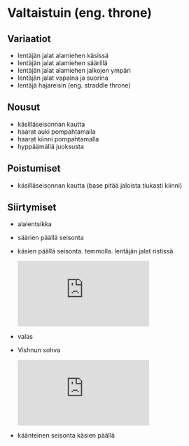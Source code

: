# Valtaistuin (eng. throne)

## Variaatiot

- lentäjän jalat alamiehen käsissä
- lentäjän jalat alamiehen säärillä
- lentäjän jalat alamiehen jalkojen ympäri
- lentäjän jalat vapaina ja suorina
- lentäjä hajareisin (eng. straddle throne)

## Nousut

- käsilläseisonnan kautta
- haarat auki pompahtamalla
- haarat kiinni pompahtamalla
- hyppäämällä juoksusta

## Poistumiset

- käsilläseisonnan kautta (base pitää jaloista tiukasti kiinni)

## Siirtymiset

- alalentsikka
- säärien päällä seisonta
- käsien päällä seisonta. temmolla. lentäjän jalat ristissä

  <iframe src="https://www.youtube.com/embed/xXOvxRUId4Y?start=2&end=10" frameborder="0" allowfullscreen></iframe>

- valas
- Vishnun sohva

  <iframe src="https://www.youtube.com/embed/1CoxnHQ9k1U?start=6&end=13" frameborder="0" allowfullscreen></iframe>

- käänteinen seisonta käsien päällä
